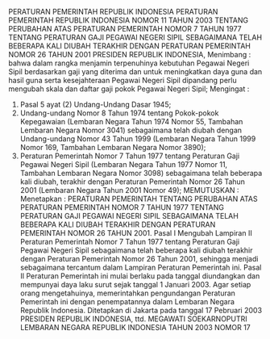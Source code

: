  PERATURAN PEMERINTAH REPUBLIK INDONESIA PERATURAN PEMERINTAH REPUBLIK INDONESIA NOMOR 11 TAHUN 2003 TENTANG PERUBAHAN ATAS PERATURAN PEMERINTAH NOMOR 7 TAHUN 1977 TENTANG PERATURAN GAJI PEGAWAI NEGERI SIPIL SEBAGAIMANA TELAH BEBERAPA KALI DIUBAH TERAKHIR DENGAN PERATURAN PEMERINTAH NOMOR 26 TAHUN 2001 PRESIDEN REPUBLIK INDONESIA,
Menimbang :
 bahwa dalam rangka menjamin terpenuhinya kebutuhan Pegawai Negeri Sipil berdasarkan gaji yang diterima dan untuk meningkatkan daya guna dan hasil guna serta kesejahteraan Pegawai Negeri Sipil dipandang perlu mengubah skala dan daftar gaji pokok Pegawai Negeri Sipil;
Mengingat :

1. Pasal 5 ayat (2) Undang-Undang Dasar 1945;
2. Undang-undang Nomor 8 Tahun 1974 tentang Pokok-pokok Kepegawaian (Lembaran Negara Tahun 1974 Nomor 55, Tambahan Lembaran Negara Nomor 3041) sebagaimana telah diubah dengan Undang-undang Nomor 43 Tahun 1999 (Lembaran Negara Tahun 1999 Nomor 169, Tambahan Lembaran Negara Nomor 3890);
3. Peraturan Pemerintah Nomor 7 Tahun 1977 tentang Peraturan Gaji Pegawai Negeri Sipil (Lembaran Negara Tahun 1977 Nomor 11, Tambahan Lembaran Negara Nomor 3098) sebagaimana telah beberapa kali diubah, terakhir dengan Peraturan Pemerintah Nomor 26 Tahun 2001 (Lembaran Negara Tahun 2001 Nomor 49);
MEMUTUSKAN :
 Menetapkan : PERATURAN PEMERINTAH TENTANG PERUBAHAN ATAS PERATURAN PEMERINTAH NOMOR 7 TAHUN 1977 TENTANG PERATURAN GAJI PEGAWAI NEGERI SIPIL SEBAGAIMANA TELAH BEBERAPA KALI DIUBAH TERAKHIR DENGAN PERATURAN PEMERINTAH NOMOR 26 TAHUN 2001.
Pasal I
Mengubah Lampiran II Peraturan Pemerintah Nomor 7 Tahun 1977 tentang Peraturan Gaji Pegawai Negeri Sipil sebagaimana telah beberapa kali diubah terakhir dengan Peraturan Pemerintah Nomor 26 Tahun 2001, sehingga menjadi sebagaimana tercantum dalam Lampiran Peraturan Pemerintah ini.
Pasal II
Peraturan Pemerintah ini mulai berlaku pada tanggal diundangkan dan mempunyai daya laku surut sejak tanggal 1 Januari 2003.
Agar setiap orang mengetahuinya, memerintahkan pengundangan Peraturan Pemerintah ini dengan penempatannya dalam Lembaran Negara Republik Indonesia. Ditetapkan di Jakarta pada tanggal 17 Pebruari 2003 PRESIDEN REPUBLIK INDONESIA, ttd. MEGAWATI SOEKARNOPUTRI LEMBARAN NEGARA REPUBLIK INDONESIA TAHUN 2003 NOMOR 17